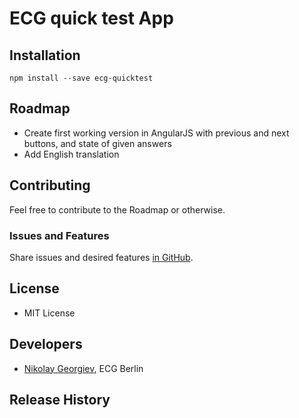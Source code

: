 ECG quick test App
==================

## Installation

```
npm install --save ecg-quicktest
```

## Roadmap

* Create first working version in AngularJS with previous and next buttons, and state of given answers
* Add English translation

## Contributing

Feel free to contribute to the Roadmap or otherwise.

### Issues and Features

Share issues and desired features [in GitHub](https://github.com/nikolayhg/ecg-quicktest/issues).

## License

* MIT License

## Developers

* [Nikolay Georgiev](http://nikolay-georgiev.net/), ECG Berlin

## Release History

